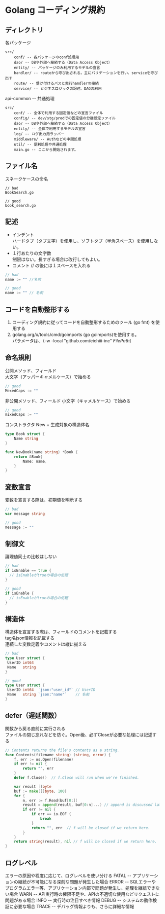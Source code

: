 # Golang コーディング規約

## ディレクトリ
各パッケージ
```
src/
    conf/ -- 各パッケージのconf処理用
    dao/ -- DBや外部へ接続する（Data Access Object）
    entity/ -- パッケージのみ利用するモデルの宣言
    handler/ -- routeから呼び出される。主にバリデーションを行い、serviceを呼び出す
    route/ -- 受け付けるパスと実行handlerの接続
    service/ -- ビジネスロジックの記述、DAOの利用
```
api-common -- 共通処理
```
src/
    conf/ -- 全体で利用する固定値などの宣言ファイル
    config/ -- dev/stg/prodでの固定値の分離設定ファイル
    dao/ -- DBや外部へ接続する（Data Access Object）
    entity/ -- 全体で利用するモデルの宣言
    log/ -- ログ出力用ラッパー
    middleware/ -- Authなどの中間処理
    util/ -- 便利処理や共通処理
    main.go -- ここから開始されます。
```

## ファイル名
スネークケースの命名
```
// bad
BookSearch.go

// good
book_search.go
```

## 記述
* インデント  
ハードタブ（タブ文字）を使用し、ソフトタブ（半角スペース）を使用しない。
* １行あたりの文字数  
制限はない。長すぎる場合は改行してもよい。
* コメント // の後には１スペースを入れる
```go
// bad
name := "" //名前

// good
name := "" // 名前
```

## コードを自動整形する
1. コーディング規約に従ってコードを自動整形するためのツール (go fmt) を使用する
2. golang.org/x/tools/cmd/goimports (go goimports)を使用する。  
パラメータは、（-w -local "github.com/eichiii-inc" $FilePath$）

## 命名規則
公開メソッド、フィールド  
大文字（アッパーキャメルケース）で始める
```Go
// good
MexedCaps := ""
```

非公開メソッド、フィールド 
小文字（キャメルケース）で始める
```Go
// good
mixedCaps := ""
```

コンストラクタ
New + 生成対象の構造体名
```Go
type Book struct {
	Name string
}

func NewBook(name string) *Book {
    return &Book{
		Name: name,
    }
}
```

## 変数宣言

変数を宣言する際は、初期値を明示する

```Go
// bad
var message string

// good
message := ""
```

## 制御文

論理値同士の比較はしない

```Go
// bad
if isEnable == true {
  // isEnableがtrueの場合の処理
}

// good
if isEnable {
  // isEnableがtrueの場合の処理
}

```

## 構造体

構造体を宣言する際は、フィールドのコメントを記載する  
tag名json情報を記載する  
連続した変数定義やコメントは縦に揃える

```Go
// bad
type User struct {
 UserID int64
 Name   string
}

// good
type User struct {
 UserID int64  `json:"user_id"` // UserID
 Name   string `json:"name"`    // 名前
}
```

## defer（遅延関数）
関数から戻る直前に実行される  
ファイルの閉じ忘れなどを防ぐ。Open後、必ずCloseが必要な処理には記述する
```go
// Contents returns the file's contents as a string.
func Contents(filename string) (string, error) {
    f, err := os.Open(filename)
    if err != nil {
        return "", err
    }
    defer f.Close()  // f.Close will run when we're finished.

    var result []byte
    buf := make([]byte, 100)
    for {
        n, err := f.Read(buf[0:])
        result = append(result, buf[0:n]...) // append is discussed later.
        if err != nil {
            if err == io.EOF {
                break
            }
            return "", err  // f will be closed if we return here.
        }
    }
    return string(result), nil // f will be closed if we return here.
}
```

## ログレベル

エラーの原因や程度に応じて、ログレベルを使い分ける
FATAL -- アプリケーションの継続が不可能になる深刻な問題が発生した場合
ERROR -- SQLエラーやプログラムエラー等、アプリケーション内部で問題が発生し、処理を継続できない場合
WARN  -- API実行時の権限不足や、APIの不適切な使用などリクエストに問題がある場合
INFO  -- 実行時の注目すべき情報
DEBUG -- システムの動作検証に必要な場合
TRACE -- デバッグ情報よりも、さらに詳細な情報
